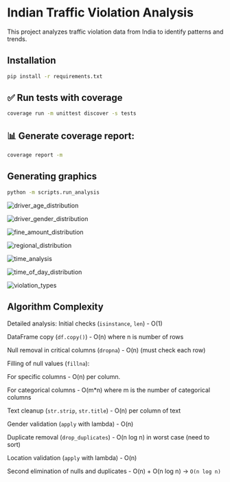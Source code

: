 # Indian Traffic Violation Analysis

This project analyzes traffic violation data from India to identify patterns and trends.

## Installation
```sh
pip install -r requirements.txt
```

## ✅ Run tests with coverage

```sh
coverage run -m unittest discover -s tests
```

## 📊 Generate coverage report:
```sh
coverage report -m
```


##  Generating graphics
```sh
python -m scripts.run_analysis
```

![driver_age_distribution](https://github.com/user-attachments/assets/5f225547-d8be-46cd-8cb7-2c9131e44906)


![driver_gender_distribution](https://github.com/user-attachments/assets/a48e3087-7f3a-4534-8ceb-2616422bfbc3)


![fine_amount_distribution](https://github.com/user-attachments/assets/dcce5712-ddfd-4f32-a80e-9095d327aa46)


![regional_distribution](https://github.com/user-attachments/assets/531d176a-266d-4a00-a61d-4ca9dd796271)


![time_analysis](https://github.com/user-attachments/assets/b3194d54-ad31-4431-afd1-adc0353831b7)


![time_of_day_distribution](https://github.com/user-attachments/assets/5bd74f9d-7204-4e08-ae48-4cdac0301800)


![violation_types](https://github.com/user-attachments/assets/46855acb-7c1d-4906-a14e-4dbf85e200a8)

## Algorithm Complexity

Detailed analysis:
Initial checks (`isinstance`, `len`) - O(1)

DataFrame copy (`df.copy()`) - O(n) where n is number of rows

Null removal in critical columns (`dropna`) - O(n) (must check each row)

Filling of null values (`fillna`):

For specific columns - O(n) per column.

For categorical columns - O(m*n) where m is the number of categorical columns

Text cleanup (`str.strip`, `str.title`) - O(n) per column of text

Gender validation (`apply` with lambda) - O(n)

Duplicate removal (`drop_duplicates`) - O(n log n) in worst case (need to sort)

Location validation (`apply` with lambda) - O(n)

Second elimination of nulls and duplicates - O(n) + O(n log n) -> `O(n log n)`






